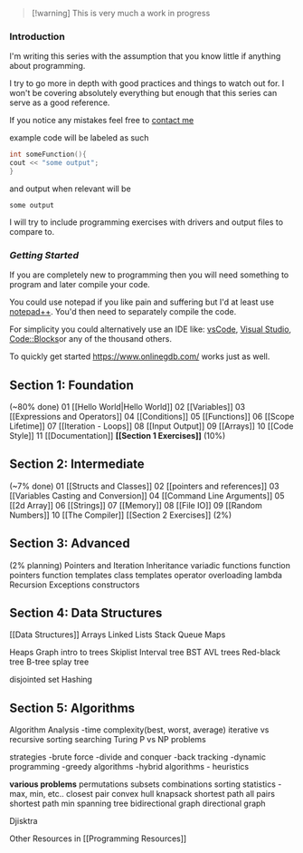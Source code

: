 > [!warning] This is very much a work in progress 
### Introduction

I'm writing this series with the assumption that you know little if anything about programming. 

I try to go more in depth with good practices and things to watch out for.
I won't be covering absolutely everything but enough that this series can serve as a good reference.

If you notice any mistakes feel free to [contact me](Contact) 

example code will be labeled as such
``` c++
int someFunction(){
cout << "some output";
}
```
and output when relevant will be
```
some output
```

I will try to include programming exercises with drivers and 
output files to compare to.


### ***Getting Started***
If you are completely new to programming then you will need something to program and later compile your code.

You could use notepad if you like pain and suffering but I'd at least use [notepad++](https://notepad-plus-plus.org/). You'd then need to separately compile the code.

For simplicity you could alternatively use an IDE like: [vsCode](https://code.visualstudio.com/), [Visual Studio](https://visualstudio.microsoft.com/), [Code::Blocks](https://www.codeblocks.org/)or any of the thousand others.

To quickly get started https://www.onlinegdb.com/ works just as well.

## Section 1: Foundation 
(~80% done)
01 [[Hello World|Hello World]] 
02 [[Variables]] 
03 [[Expressions and Operators]] 
04 [[Conditions]] 
05 [[Functions]]
06 [[Scope Lifetime]] 
07 [[Iteration - Loops]] 
08 [[Input Output]]
09 [[Arrays]] 
10 [[Code Style]]
11 [[Documentation]]
 **[[Section 1 Exercises]]** (10%)
## Section 2: Intermediate
(~7% done)
 01 [[Structs and Classes]]
 02 [[pointers and references]]
 03 [[Variables Casting and Conversion]]
 04 [[Command Line Arguments]]
 05 [[2d Array]] 
 06 [[Strings]]
 07 [[Memory]] 
 08 [[File IO]] 
 09 [[Random Numbers]]
 10 [[The Compiler]]
[[Section 2 Exercises]] (2%)

## Section 3: Advanced
(2% planning)
Pointers and Iteration
Inheritance
variadic functions
function pointers
function templates
class templates
operator overloading
lambda
Recursion
Exceptions
constructors

## Section 4: Data Structures
[[Data Structures]] 
Arrays
Linked Lists
Stack
Queue
Maps

Heaps
Graph
intro to trees
Skiplist
Interval tree
BST
AVL trees
Red-black tree
B-tree
splay tree

disjointed set
Hashing


## Section 5: Algorithms
Algorithm Analysis
-time complexity(best, worst, average)
iterative vs recursive
sorting
searching
Turing
P vs NP problems

strategies
-brute force
-divide and conquer
-back tracking
-dynamic programming
-greedy algorithms
-hybrid algorithms - heuristics

**various problems**
permutations
subsets
combinations
sorting
statistics - max, min, etc..
closest pair
convex hull
knapsack
shortest path
all pairs shortest path
min spanning tree
bidirectional graph
directional graph

Djisktra





Other Resources in [[Programming Resources]]